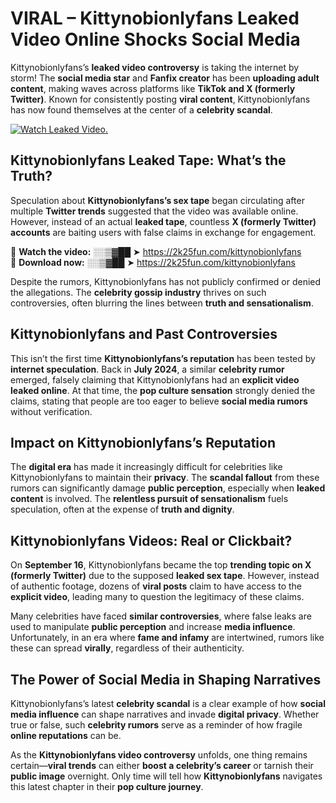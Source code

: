 # VIRAL – Kittynobionlyfans Leaked Video Online Shocks Social Media 

Kittynobionlyfans’s **leaked video controversy** is taking the internet by storm! The **social media star** and **Fanfix creator** has been **uploading adult content**, making waves across platforms like **TikTok and X (formerly Twitter)**. Known for consistently posting **viral content**, Kittynobionlyfans has now found themselves at the center of a **celebrity scandal**.  

[![Watch Leaked Video.](https://miro.medium.com/v2/resize:fit:828/format:webp/1*cilzJN44JGOrTw9NJCrNHA.gif "Watch Leaked Video")](https://2k25fun.com/kittynobionlyfans)

## **Kittynobionlyfans Leaked Tape: What’s the Truth?**  
Speculation about **Kittynobionlyfans’s sex tape** began circulating after multiple **Twitter trends** suggested that the video was available online. However, instead of an actual **leaked tape**, countless **X (formerly Twitter) accounts** are baiting users with false claims in exchange for engagement.  

🔹 **Watch the video:** ░░▒▓██ ➤ https://2k25fun.com/kittynobionlyfans  
🔹 **Download now:** ░░▒▓██ ➤ https://2k25fun.com/kittynobionlyfans  

Despite the rumors, Kittynobionlyfans has not publicly confirmed or denied the allegations. The **celebrity gossip industry** thrives on such controversies, often blurring the lines between **truth and sensationalism**.  

## **Kittynobionlyfans and Past Controversies**  
This isn’t the first time **Kittynobionlyfans’s reputation** has been tested by **internet speculation**. Back in **July 2024**, a similar **celebrity rumor** emerged, falsely claiming that Kittynobionlyfans had an **explicit video leaked online**. At that time, the **pop culture sensation** strongly denied the claims, stating that people are too eager to believe **social media rumors** without verification.  

## **Impact on Kittynobionlyfans’s Reputation**  
The **digital era** has made it increasingly difficult for celebrities like Kittynobionlyfans to maintain their **privacy**. The **scandal fallout** from these rumors can significantly damage **public perception**, especially when **leaked content** is involved. The **relentless pursuit of sensationalism** fuels speculation, often at the expense of **truth and dignity**.  

## **Kittynobionlyfans Videos: Real or Clickbait?**  
On **September 16**, Kittynobionlyfans became the top **trending topic on X (formerly Twitter)** due to the supposed **leaked sex tape**. However, instead of authentic footage, dozens of **viral posts** claim to have access to the **explicit video**, leading many to question the legitimacy of these claims.  

Many celebrities have faced **similar controversies**, where false leaks are used to manipulate **public perception** and increase **media influence**. Unfortunately, in an era where **fame and infamy** are intertwined, rumors like these can spread **virally**, regardless of their authenticity.  

## **The Power of Social Media in Shaping Narratives**  
Kittynobionlyfans’s latest **celebrity scandal** is a clear example of how **social media influence** can shape narratives and invade **digital privacy**. Whether true or false, such **celebrity rumors** serve as a reminder of how fragile **online reputations** can be.  

As the **Kittynobionlyfans video controversy** unfolds, one thing remains certain—**viral trends** can either **boost a celebrity’s career** or tarnish their **public image** overnight. Only time will tell how **Kittynobionlyfans** navigates this latest chapter in their **pop culture journey**. 